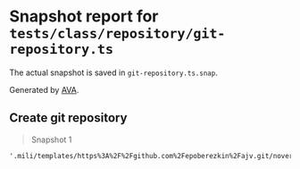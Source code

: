 # Snapshot report for `tests/class/repository/git-repository.ts`

The actual snapshot is saved in `git-repository.ts.snap`.

Generated by [AVA](https://avajs.dev).

## Create git repository

> Snapshot 1

    '.mili/templates/https%3A%2F%2Fgithub.com%2Fepoberezkin%2Fajv.git/noversion'
